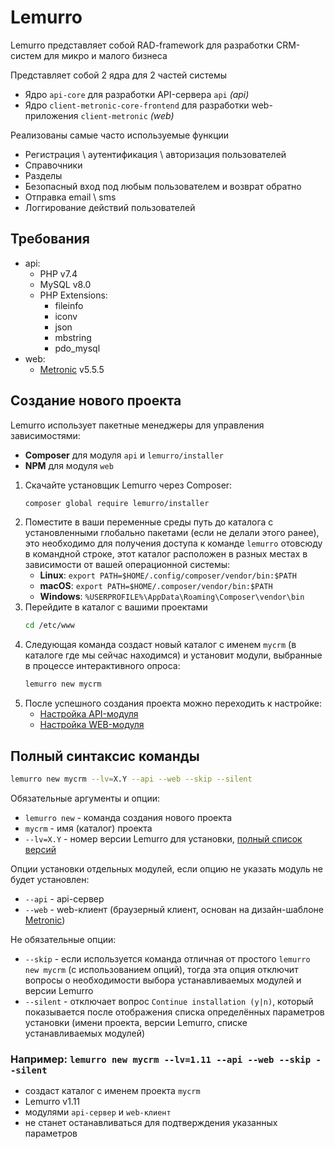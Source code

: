 # Lemurro

Lemurro представляет собой RAD-framework для разработки CRM-систем для микро и малого бизнеса

Представляет собой 2 ядра для 2 частей системы
- Ядро `api-core` для разработки API-сервера `api` *(api)*
- Ядро `client-metronic-core-frontend` для разработки web-приложения `client-metronic` *(web)*

Реализованы самые часто используемые функции
- Регистрация \ аутентификация \ авторизация пользователей
- Справочники
- Разделы
- Безопасный вход под любым пользователем и возврат обратно
- Отправка email \ sms
- Логгирование действий пользователей

## Требования
- api:
    - PHP v7.4
    - MySQL v8.0
    - PHP Extensions:
        - fileinfo
        - iconv
        - json
        - mbstring
        - pdo_mysql
- web:
    - [Metronic](http://keenthemes.com/metronic/) v5.5.5

## Создание нового проекта
Lemurro использует пакетные менеджеры для управления зависимостями:
  - **Composer** для модуля `api` и `lemurro/installer`
  - **NPM** для модуля `web`

1. Скачайте установщик Lemurro через Composer:
    ```bash
    composer global require lemurro/installer
    ```
2. Поместите в ваши переменные среды путь до каталога с установленными глобально пакетами (если не делали этого ранее), это необходимо для получения доступа к команде `lemurro` отовсюду в командной строке, этот каталог расположен в разных местах в зависимости от вашей операционной системы:
    - **Linux**: `export PATH=$HOME/.config/composer/vendor/bin:$PATH`
    - **macOS**: `export PATH=$HOME/.composer/vendor/bin:$PATH`
    - **Windows**: `%USERPROFILE%\AppData\Roaming\Composer\vendor\bin`
3. Перейдите в каталог с вашими проектами
    ```bash
    cd /etc/www
    ```
4. Следующая команда создаст новый каталог с именем `mycrm` (в каталоге где мы сейчас находимся) и установит модули, выбранные в процессе интерактивного опроса:
    ```bash
    lemurro new mycrm
    ```
5. После успешного создания проекта можно переходить к настройке:
    - [Настройка API-модуля](10_API-Сервер_(api)/10_Настройка/10_Настройка.md)
    - [Настройка WEB-модуля](20_Клиент_Metronic_(web)/10_Настройка/10_Настройка.md)

## Полный синтаксис команды
```bash
lemurro new mycrm --lv=X.Y --api --web --skip --silent
```
Обязательные аргументы и опции:
- `lemurro new` - команда создания нового проекта
- `mycrm` - имя (каталог) проекта
- `--lv=X.Y` - номер версии Lemurro для установки, [полный список версий](https://github.com/Lemurro/api/tags)

Опции установки отдельных модулей, если опцию не указать модуль не будет установлен:
- `--api` - api-сервер
- `--web` - web-клиент (браузерный клиент, основан на дизайн-шаблоне [Metronic](https://keenthemes.com/metronic))

Не обязательные опции:
- `--skip` - если используется команда отличная от простого `lemurro new mycrm` (с использованием опций), тогда эта опция отключит вопросы о необходимости выбора устанавливаемых модулей и версии Lemurro
- `--silent` - отключает вопрос `Continue installation (y|n)`, который показывается после отображения списка определённых параметров установки (имени проекта, версии Lemurro, списке устанавливаемых модулей)

### Например: `lemurro new mycrm --lv=1.11 --api --web --skip --silent`
- создаст каталог с именем проекта `mycrm`
- Lemurro v1.11
- модулями `api-сервер` и `web-клиент`
- не станет останавливаться для подтверждения указанных параметров

